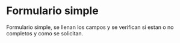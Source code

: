# Formulario simple

Formulario simple, se llenan los campos y se verifican si estan o no completos y como se solicitan.
